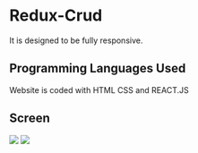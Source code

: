 # <h1> Redux-Crud</h1>

It is designed to be fully responsive.

<h2> Programming Languages Used</h2>

Website is coded with HTML CSS and REACT.JS

<h2>Screen </h2>

![](Web.gif)
![](Mobile.gif)